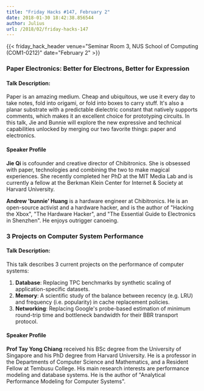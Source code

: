 ```yaml
---
title: "Friday Hacks #147, February 2"
date: 2018-01-30 18:42:38.856544
author: Julius
url: /2018/02/friday-hacks-147
---
```



{{< friday_hack_header venue="Seminar Room 3, NUS School of Computing (COM1-0212)" date="February 2" >}}


### Paper Electronics: Better for Electrons, Better for Expression

#### Talk Description:

Paper is an amazing medium. Cheap and ubiquitous, we use it every day to take
notes, fold into origami, or fold into boxes to carry stuff. It's also a planar
substrate with a predictable dielectric constant that natively supports comments,
which makes it an excellent choice for prototyping circuits. In this talk, Jie
and Bunnie will explore the new expressive and technical capabilities unlocked
by merging our two favorite things: paper and electronics.

#### Speaker Profile

**Jie Qi** is cofounder and creative director of Chibitronics. She is
obsessed with paper, technologies and combining the two to make magical
experiences. She recently completed her PhD at the MIT Media Lab and is
currently a fellow at the Berkman Klein Center for Internet & Society at
Harvard University.

**Andrew 'bunnie' Huang** is a hardware engineer at Chibitronics. He is an
open-source activist and a hardware hacker, and is the author of
"Hacking the Xbox", "The Hardware Hacker", and "The Essential Guide to
Electronics in Shenzhen". He enjoys outrigger canoeing.


### 3 Projects on Computer System Performance

#### Talk Description:

This talk describes 3 current projects on the performance of computer systems:


1. **Database**: Replacing TPC benchmarks by synthetic scaling of 
application-specific datasets.
2. **Memory**: A scientific study of the balance between recency (e.g. LRU) 
and frequency (i.e. popularity) in cache replacement policies.
3. **Networking**: Replacing Google's probe-based estimation of minimum 
round-trip time and bottleneck bandwidth for their BBR transport protocol.

#### Speaker Profile

**Prof Tay Yong Chiang** received his BSc degree from the University of Singapore
and his PhD degree from Harvard University.  He is a professor
in the Departments of Computer Science and Mathematics,
and a Resident Fellow at Tembusu College.
His main research interests are performance modeling and database systems.
He is the author of "Analytical Performance Modeling for Computer Systems".

